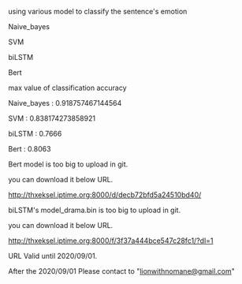 using various model to classify the sentence's emotion

Naive_bayes

SVM

biLSTM

Bert

max value of classification accuracy

Naive_bayes :	0.918757467144564

SVM :		0.838174273858921

biLSTM :	0.7666

Bert :		0.8063


Bert model is too big to upload in git.

you can download it below URL.

http://thxeksel.iptime.org:8000/d/decb72bfd5a24510bd40/

biLSTM's model_drama.bin is too big to upload in git.

you can download it below URL.

http://thxeksel.iptime.org:8000/f/3f37a444bce547c28fc1/?dl=1

URL Valid until 2020/09/01.

After the 2020/09/01 Please contact to "lionwithnomane@gmail.com"
